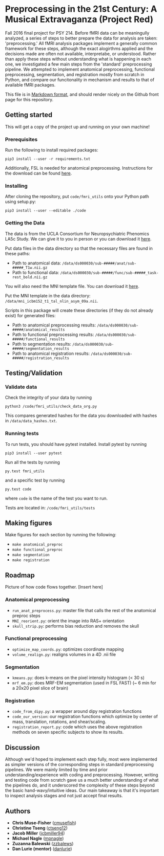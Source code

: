 # Preprocessing in the 21st Century: A Musical Extravaganza (Project Red)

Fall 2016 final project for PSY 214.
Before fMRI data can be meaningully analyzed, a series of steps to better prepare the data for analysis are taken: 'preprocessing.' All fMRI analysis packages implement a generally common framework for these steps, although the exact alogirthms applied and the decisions made are often not available, interpretabe, or understood. Rather than apply these steps without understanding what is happening in each one, we  investigated a few main steps from the 'standard' preprocessing pipeline. We attempted to implement anatomical preprocessing, functional preprocessing, segmentation, and registration mostly from scratch in Python, and compare our funcitonality in mechanism and results to that of available fMRI packages.

This file is in [Markdown
format](http://daringfireball.net/projects/markdown), and should render nicely
on the Github front page for this repository.

## Getting started

This will get a copy of the project up and running on your own machine!

### Prerequisites

Run the following to install required packages:

```
pip3 install --user -r requirements.txt
```
Additionally, FSL is needed for anatomical preprocessing. Instructions for the download can be found [here](https://fsl.fmrib.ox.ac.uk/fsldownloads/fsldownloadmain.html).

### Installing

After cloning the repository, put `code/fmri_utils` onto your Python path using setup.py:

```
pip3 install --user --editable ./code
```

### Getting the Data

The data is from the UCLA Consortium for Neuropsychiatric Phenomics LA5c Study. We can give it to you in person or you can download it [here](https://openfmri.org/dataset/ds000030/).

Put data files in the data directory so that the necessary files are found in these paths:

* Path to anatomical data: `/data/ds000030/sub-#####/anat/sub-#####_T1w.nii.gz`
* Path to functional data: `/data/ds000030/sub-#####/func/sub-#####_task-rest_bold.nii.gz`

You will also need the MNI template file. You can download it [here](https://bic-berkeley.github.io/psych-214-fall-2016/_downloads/mni_icbm152_t1_tal_nlin_asym_09a.nii).

Put the MNI template in the data directory: `/data/mni_icbm152_t1_tal_nlin_asym_09a.nii`.

Scripts in this package will create these directories (if they do not already exist) for generated files:

* Path to anatomical preprocessing results: `/data/ds000030/sub-#####/anatomical_results`
* Path to functional preprocessing results: `/data/ds000030/sub-#####/functional_results`
* Path to segmentation results: `/data/ds000030/sub-#####/segmentation_results`
* Path to anatomical registration results: `/data/ds000030/sub-#####/registration_results`


## Testing/Validation

### Validate data
Check the integrity of your data by running

```
python3 /code/fmri_utils/check_data_org.py
```

This compares generated hashes for the data you downloaded with hashes in `/data/data_hashes.txt`.

### Running tests
To run tests, you should have pytest installed. Install pytest by running

 ```
 pip3 install --user pytest
 ```

Run all the tests by running

```
py.test fmri_utils
```

and a specific test by running

```
py.test code
```

where ```code``` is the name of the test you want to run.    

Tests are located in: `/code/fmri_utils/tests`

## Making figures
Make figures for each section by running the following:
* `make anatomical_preproc`
* `make functional_preproc`
* `make segmentation`
* `make registration`

## Roadmap

Picture of how code flows together. [Insert here]

### Anatomical preprocessing
* `run_anat_preprocess.py`: master file that calls the rest of the anatomical preproc steps
* `MNI_reorient.py`: orient the image into RAS+ orientation
* `skull_strip.py`: performs bias reduction and removes the skull

### Functional preprocessing
* `optimize_map_coords.py`: optimizes coordinate mapping
* `volume_realign.py`: realigns volumes in a 4D .nii file

### Segmentation
* `kmeans.py`: does k-means on the pixel intensity histogram (< 30 s)
* `mrf_em.py`: does MRF-EM segmentation (used in FSL FAST) (~ 6 min for a 20x20 pixel slice of brain)

### Registration
* `code_from_dipy.py`: a wrapper around dipy registration functions
* `code_our_version`: our registration functions which optimize by center of mass, translation, rotations, and shear/scaling.
* `registration_report.py`: code which uses the above registration methods on seven specific subjects to show its results.

## Discussion
Although we'd hoped to implement each step fully, most were implemented as simpler versions of the corresponding steps in standard preprocessing pipelines. We were mainly limited by time and prior understanding/experience with coding and preprocessing. However, writing and testing code from scratch gave us a much better understanding of what the pipelines do,  and it underscored the complexity of these steps beyond the basic hand-wavy/intuitive ideas. Our main takeaway is that it's important to inspect analysis stages and not just accept final results.

## Authors
* **Chris Muse-Fisher** ([cmusefish](https://github.com/cmusefish))
* **Christine Tseng** ([ctseng12](https://github.com/ctseng12))
* **Jacob Miller** ([jcbmiller94](https://github.com/jcbmiller94))
* **Michael Nagle** ([mpnagle](https://github.com/mpnagle))
* **Zuzanna Balewski** ([zzbalews](https://github.com/zzbalews))
* **Dan Lurie (mentor)** ([danlurie](https://github.com/danlurie))
